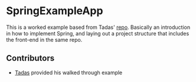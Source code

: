 # SpringExampleApp

This is a worked example based from Tadas' [repo](https://github.com/tvaidotas/SpringNotes).
Basically an introduction in how to implement Spring, and laying out a project structure that includes the front-end in the same repo. 

## Contributors
- [Tadas](https://github.com/tvaidotas) provided his walked through example